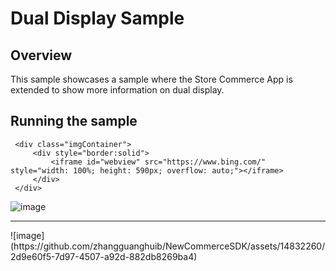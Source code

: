 # Dual Display Sample
## Overview
This sample showcases a sample where the Store Commerce App is extended to show more information on dual display.

## Running the sample
```
 <div class="imgContainer">
     <div style="border:solid">
         <iframe id="webview" src="https://www.bing.com/" style="width: 100%; height: 590px; overflow: auto;"></iframe>
     </div>
 </div>
```
![image](https://github.com/zhangguanghuib/NewCommerceSDK/assets/14832260/c88c3aeb-4e26-4c58-910c-1fbe4ecea5b0)
<hr/>
![image](https://github.com/zhangguanghuib/NewCommerceSDK/assets/14832260/2d9e60f5-7d97-4507-a92d-882db8269ba4)
